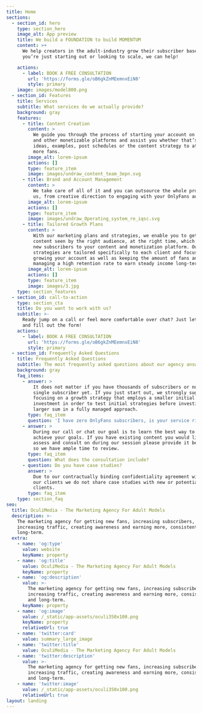 ```yaml
---
title: Home
sections:
  - section_id: hero
    type: section_hero
    image_alt: App preview
    title: We build a FOUNDATION to build MOMENTUM
    content: >+
      We help creators in the adult-industry grow their subscriber base. Whether
      you’re just starting out or looking to scale, we can help!

    actions:
      - label: BOOK A FREE CONSULTATION
        url: 'https://forms.gle/oB6gkZnMEemnxEiN8'
        style: primary
    image: images/model800.png
  - section_id: Features
    title: Services
    subtitle: What services do we actually provide?
    background: gray
    features:
      - title: Content Creation
        content: >
          We guide you through the process of starting your account on OnlyFans
          and other monetizable platforms and assist you whether that’s creative
          ideas, examples, post schedules or the content strategy to attract
          more fans.
        image_alt: lorem-ipsum
        actions: []
        type: feature_item
        image: images/undraw_content_team_3epn.svg
      - title: Brand and Account Management
        content: >
          We take care of all of it and you can outsource the whole process to
          us, from creative direction to engaging with your OnlyFans audience.
        image_alt: lorem-ipsum
        actions: []
        type: feature_item
        image: images/undraw_Operating_system_re_iqsc.svg
      - title: Tailored Growth Plans
        content: >
          With our marketing plans and strategies, we enable you to get your
          content seen by the right audience, at the right time, which drives
          new subscribers to your content and monetization platform. Our custom
          strategies are tailored specifically to each client and focus on
          growing your account as well as keeping the amount of fans and
          managing a high retention rate to earn steady income long-term.
        image_alt: lorem-ipsum
        actions: []
        type: feature_item
        image: images/3.jpg
    type: section_features
  - section_id: call-to-action
    type: section_cta
    title: Do you want to work with us?
    subtitle: >-
      Ready jump on a call or feel more comfortable over chat? Just let us know
      and fill out the form!
    actions:
      - label: BOOK A FREE CONSULTATION
        url: 'https://forms.gle/oB6gkZnMEemnxEiN8'
        style: primary
  - section_id: Frequently Asked Questions
    title: Frequently Asked Questions
    subtitle: The most frequently asked questions about our agency answered!
    background: gray
    faq_items:
      - answer: >
          It does not matter if you have thousands of subscribers or not even a
          single subscriber yet. If you just start out, we strongly suggest
          focusing on a growth strategy that employs a smaller initial
          investment in order to test initial strategies before investing a
          larger sum in a fully managed approach.
        type: faq_item
        question: 'I have zero OnlyFans subscribers, is your service right for me?'
      - answer: >
          During our call or chat our goal is to learn the best way to help you
          achieve your goals. If you have existing content you would like us to
          assess and consult on during our session please provide it before-hand
          so we have ample time to review.
        type: faq_item
        question: What does the consultation include?
      - question: Do you have case studies?
        answer: >
          Due to our contractually binding confidentiality agreement with all
          our clients we do not share case studies with new or potential
          clients.
        type: faq_item
    type: section_faq
seo:
  title: OculiMedia - The Marketing Agency For Adult Models
  description: >-
    The marketing agency for getting new fans, increasing subscribers,
    increasing traffic, creating awareness and earning more, consistently and
    long-term.
  extra:
    - name: 'og:type'
      value: website
      keyName: property
    - name: 'og:title'
      value: OculiMedia - The Marketing Agency For Adult Models
      keyName: property
    - name: 'og:description'
      value: >-
        The marketing agency for getting new fans, increasing subscribers,
        increasing traffic, creating awareness and earning more, consistently
        and long-term.
      keyName: property
    - name: 'og:image'
      value: /_static/app-assets/oculi350x100.png
      keyName: property
      relativeUrl: true
    - name: 'twitter:card'
      value: summary_large_image
    - name: 'twitter:title'
      value: OculiMedia - The Marketing Agency For Adult Models
    - name: 'twitter:description'
      value: >-
        The marketing agency for getting new fans, increasing subscribers,
        increasing traffic, creating awareness and earning more, consistently
        and long-term.
    - name: 'twitter:image'
      value: /_static/app-assets/oculi350x100.png
      relativeUrl: true
layout: landing
---
```


